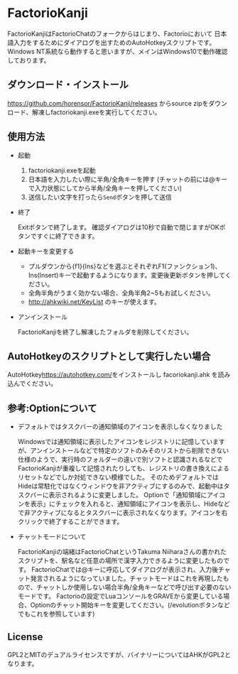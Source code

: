 # FactorioKanji
  FactorioKanjiはFactorioChatのフォークからはじまり、Factorioにおいて
  日本語入力をするためにダイアログを出すためのAutoHotkeyスクリプトです。
  Windows NT系統なら動作すると思いますが、メインはWindows10で動作確認しております。


## ダウンロード・インストール
  <https://github.com/horensor/FactorioKanji/releases>
  からsource zipをダウンロード、解凍しfactoriokanji.exeを実行してください。


## 使用方法

- 起動
  
  1. factoriokanji.exeを起動
  2. 日本語を入力したい際に半角/全角キーを押す
    (チャットの前には@キーで入力状態にしてから半角/全角キーを押してください)
  3. 送信したい文字を打ったら`Send`ボタンを押して送信

- 終了

  Exitボタンで終了します。
  確認ダイアログは10秒で自動で閉じますがOKボタンですぐに終了できます。

- 起動キーを変更する

  - プルダウンから{f1}{Ins}などを選ぶとそれぞれF1(ファンクション1)、Ins(Insert)キーで起動するようになります。変更後更新ボタンを押してください。
  - 全角半角がうまく効かない場合、全角半角2~5もお試しください。
  - http://ahkwiki.net/KeyList のキーが使えます。

- アンインストール

  FactorioKanjiを終了し解凍したフォルダを削除してください。


## AutoHotkeyのスクリプトとして実行したい場合

 AutoHotkey<https://autohotkey.com/>をインストールし facoriokanji.ahk を読み込んでください。


## 参考:Optionについて

- デフォルトではタスクバーの通知領域のアイコンを表示しなくなりました

  Windowsでは通知領域に表示したアイコンをレジストリに記憶していますが、アンインストールなどで特定のソフトのみそのリストから削除できない仕様のようで、実行時のフォルダーの違いで別ソフトと認識されるなどでFactorioKanjiが重複して記憶されたりしても、レジストリの書き換えによるリセットなどでしか対処できない模様でした。
  そのためデフォルトではHideは常駐化ではなくウィンドウを非アクティブにするのみで、起動中はタスクバーに表示されるように変更しました。
  Optionで「通知領域にアイコンを表示」にチェックを入れると、通知領域にアイコンを表示し、Hideなどで非アクティブになるとタスクバーに表示されなくなります。アイコンを右クリックで終了することができます。

- チャットモードについて

  FactorioKanjiの端緒はFactorioChatというTakuma Niiharaさんの書かれたスクリプトを、駅名など任意の場所で漢字入力できるように変更したものです。
  FactorioChatでは@キーに呼応してダイアログが表示され、入力後チャット発言されるようになっていました。チャットモードはこれを再現したもので、チャットしか使用しない場合半角/全角キーなどで呼び出す必要のないモードです。
  Factorioの設定でLuaコンソールをGRAVEから変更している場合、Optionのチャット開始キーを変更してください。(/evolutionボタンなどでもこれを参照しています)


## License
  GPL2とMITのデュアルライセンスですが、バイナリーについてはAHKがGPL2となります。
